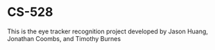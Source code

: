 # CS-528
This is the eye tracker recognition project developed by Jason Huang, Jonathan Coombs, and Timothy Burnes
